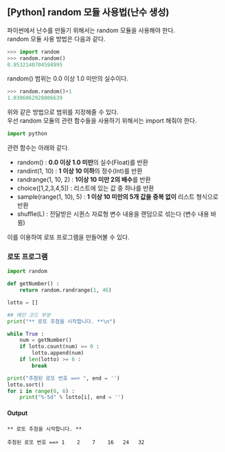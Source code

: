 ## [Python] random 모듈 사용법(난수 생성)
파이썬에서 난수를 만들기 위해서는 random 모듈을 사용해야 한다.   
random 모듈 사용 방법은 다음과 같다.
``` python
>>> import random
>>> random.random()
0.9532140704594995
```
random() 범위는 0.0 이상 1.0 미만의 실수이다.  
``` python
>>> random.random()+1
1.0306062928806639
``` 
위와 같은 방법으로 범위를 지정해줄 수 있다.  
우선 random 모듈의 관련 함수들을 사용하기 위해서는 import 해줘야 한다.
``` python
import python
```
관련 함수는 아래와 같다.
- random() : **0.0 이상 1.0 미만**의 실수(Float)를 반환
- randint(1, 10) : **1 이상 10 이하**의 정수(Int)를 반환
- randrange(1, 10, 2) : **1이상 10 미만 2의 배수**를 반환
- choice([1,2,3,4,5]) : 리스트에 있는 값 중 하나를 반환
- sample(range(1, 10), 5) : **1 이상 10 미만의 5개 값을 중복 없이** 리스트 형식으로 반환
- shuffle(L) : 전달받은 시퀀스 자료형 변수 내용을 랜덤으로 섞는다 (변수 내용 바뀜)

이를 이용하여 로또 프로그램을 만들어볼 수 있다.
### 로또 프로그램
``` python
import random

def getNumber() :
    return random.randrange(1, 46)

lotto = []

## 메인 코드 부분
print("** 로또 추첨을 시작합니다. **\n")

while True :
    num = getNumber()
    if lotto.count(num) == 0 :
        lotto.append(num)
    if len(lotto) >= 6 :
        break

print("추첨된 로또 번호 ==> ", end = '')
lotto.sort()
for i in range(0, 6) :
    print("%-5d" % lotto[i], end = '')
```
#### Output
```
** 로또 추첨을 시작합니다. **

추첨된 로또 번호 ==> 1    2    7    16   24   32 
```